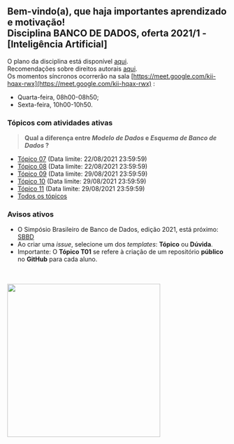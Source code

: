 ## Bem-vindo(a), que haja importantes aprendizado e motivação!<br> Disciplina **BANCO DE DADOS**, oferta 2021/1 - [Inteligência Artificial]

O plano da disciplina está disponível [aqui](./media/bd-2021-1-bia-plano.pdf).<br>
Recomendações sobre direitos autorais [aqui](./media/recomendacao-prograd.pdf).<br>
Os momentos síncronos ocorrerão na sala [https://meet.google.com/kii-hqax-rwx](https://meet.google.com/kii-hqax-rwx) :
- Quarta-feira, 08h00-08h50;
- Sexta-feira, 10h00-10h50.

### Tópicos com atividades ativas

> **Qual a diferença entre *Modelo de Dados* e *Esquema de Banco de Dados* ?**

- [Tópico 07](./topicos/topico-07.md) (Data limite: 22/08/2021 23:59:59)<br>
- [Tópico 08](./topicos/topico-08.md) (Data limite: 22/08/2021 23:59:59)<br>
- [Tópico 09](./topicos/topico-09.md) (Data limite: 29/08/2021 23:59:59)<br>
- [Tópico 10](./topicos/topico-10.md) (Data limite: 29/08/2021 23:59:59)<br>
- [Tópico 11](./topicos/topico-11.md) (Data limite: 29/08/2021 23:59:59)<br>
- [Todos os tópicos](topicos/topicos.md)

### Avisos ativos

- O Simpósio Brasileiro de Banco de Dados, edição 2021, está próximo: [SBBD](https://sbbd.org.br/2021/)
- Ao criar uma *issue*, selecione um dos *templates*: **Tópico** ou **Dúvida**.
- Importante: O **Tópico T01** se refere à criação de um repositório **público** no **GitHub** para cada aluno.
<br>
<br>
<img src="./media/franki-chamaki-1K6IQsQbizI-unsplash.jpg" width="350">

